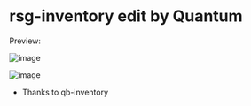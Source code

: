 # rsg-inventory edit by Quantum

Preview:

![image](https://github.com/user-attachments/assets/00ef4e72-ab23-4c5d-b7f9-f767a77928d2)

![image](https://github.com/user-attachments/assets/6886ff4d-b1a0-455e-9abc-ada3f66ce59c)


- Thanks to qb-inventory
